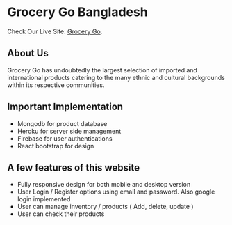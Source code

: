 # Grocery Go Bangladesh

Check Our Live Site:  [Grocery Go](https://github.com/facebook/create-react-app).

## About Us 

Grocery Go has undoubtedly the largest selection of imported and international products catering to the many ethnic and cultural backgrounds within its respective communities.

## Important Implementation 


* Mongodb for product database 
* Heroku for server side management 
* Firebase for user authentications 
* React bootstrap for design 


## A few features of this website

* Fully responsive design for both mobile and desktop version
* User Login / Register options using email and password. Also google login implemented
* User can manage inventory / products ( Add, delete, update )
* User can check their products 